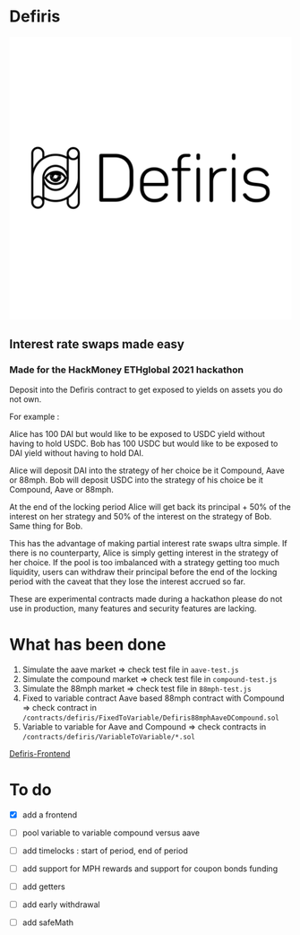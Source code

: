 # Defiris

![image info](./public/logo.png)


## Interest rate swaps made easy

### Made for the HackMoney ETHglobal 2021 hackathon

Deposit into the Defiris contract to get exposed to yields on assets you do not own.

For example :

Alice has 100 DAI but would like to be exposed to USDC yield without having to hold USDC. 
Bob has 100 USDC but would like to be exposed to DAI yield without having to hold DAI.

Alice will deposit DAI into the strategy of her choice be it Compound, Aave or 88mph. 
Bob will deposit USDC into the strategy of his choice be it Compound, Aave or 88mph. 

At the end of the locking period Alice will get back its principal + 50% of the interest on her strategy and 50% of the interest on the strategy of Bob. Same thing for Bob.

This has the advantage of making partial interest rate swaps ultra simple. If there is no counterparty, Alice is simply getting interest in the strategy of her choice. If the pool is too imbalanced with a strategy getting too much liquidity, users can withdraw their principal before the end of the locking period with the caveat that they lose the interest accrued so far. 

These are experimental contracts made during a hackathon please do not use in production, many features and security features are lacking. 

# What has been done

1. Simulate the aave market => check test file in `aave-test.js`
2. Simulate the compound market => check test file in `compound-test.js`
3. Simulate the 88mph market => check test file in `88mph-test.js`
4. Fixed to variable contract Aave based 88mph contract with Compound => check contract in `/contracts/defiris/FixedToVariable/Defiris88mphAaveDCompound.sol`
5. Variable to variable for Aave and Compound => check contracts in `/contracts/defiris/VariableToVariable/*.sol`

[Defiris-Frontend](https://github.com/hugoroussel/defiris-frontend)

# To do 

- [x] add a frontend 
- [ ] pool variable to variable compound versus aave
- [ ] add timelocks : start of period, end of period
- [ ] add support for MPH rewards and support for coupon bonds funding
- [ ] add getters
- [ ] add early withdrawal
- [ ] add safeMath








